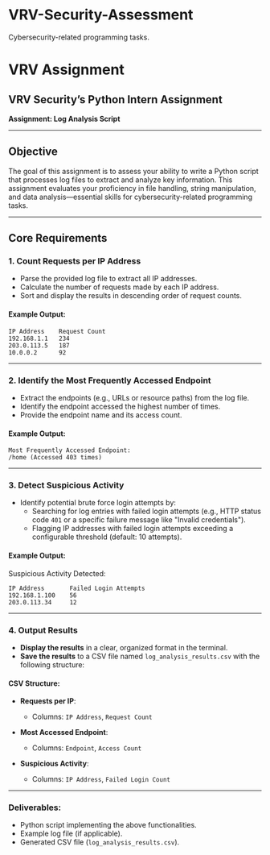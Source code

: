 # VRV-Security-Assessment
Cybersecurity-related programming tasks.
# VRV Assignment

## VRV Security’s Python Intern Assignment  
**Assignment: Log Analysis Script**

---

## Objective  
The goal of this assignment is to assess your ability to write a Python script that processes log files to extract and analyze key information. This assignment evaluates your proficiency in file handling, string manipulation, and data analysis—essential skills for cybersecurity-related programming tasks.

---

## Core Requirements  

### 1. **Count Requests per IP Address**  
- Parse the provided log file to extract all IP addresses.  
- Calculate the number of requests made by each IP address.  
- Sort and display the results in descending order of request counts.  

#### Example Output:
```
IP Address    Request Count
192.168.1.1   234
203.0.113.5   187
10.0.0.2      92
```

---

### 2. **Identify the Most Frequently Accessed Endpoint**  
- Extract the endpoints (e.g., URLs or resource paths) from the log file.  
- Identify the endpoint accessed the highest number of times.  
- Provide the endpoint name and its access count.  

#### Example Output:
```
Most Frequently Accessed Endpoint:
/home (Accessed 403 times)
```


---

### 3. **Detect Suspicious Activity**  
- Identify potential brute force login attempts by:  
  - Searching for log entries with failed login attempts (e.g., HTTP status code `401` or a specific failure message like "Invalid credentials").  
  - Flagging IP addresses with failed login attempts exceeding a configurable threshold (default: 10 attempts).  

#### Example Output:
Suspicious Activity Detected:
```
IP Address       Failed Login Attempts
192.168.1.100    56
203.0.113.34     12
```

---

### 4. **Output Results**  
- **Display the results** in a clear, organized format in the terminal.  
- **Save the results** to a CSV file named `log_analysis_results.csv` with the following structure:  

#### CSV Structure:  
- **Requests per IP**:  
  - Columns: `IP Address`, `Request Count`  

- **Most Accessed Endpoint**:  
  - Columns: `Endpoint`, `Access Count`  

- **Suspicious Activity**:  
  - Columns: `IP Address`, `Failed Login Count`  

---

### Deliverables:  
- Python script implementing the above functionalities.  
- Example log file (if applicable).  
- Generated CSV file (`log_analysis_results.csv`).  
